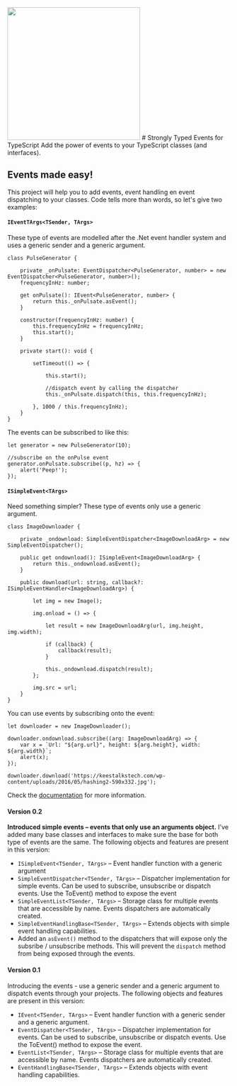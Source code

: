 <img height="300" src="http://keestalkstech.com/wp-content/uploads/2016/03/lightning-bolt-1203953_1280-590x332.png" />
# Strongly Typed Events for TypeScript
Add the power of events to your TypeScript classes (and interfaces).

## Events made easy!
This project will help you to add events, event handling en event dispatching to your classes. Code tells more than words,
so let's give two examples:

#### `IEventTArgs<TSender, TArgs>` 
These type of events are modelled after the .Net event handler system and uses a generic sender and a generic argument.

````
class PulseGenerator {

    private _onPulsate: EventDispatcher<PulseGenerator, number> = new EventDispatcher<PulseGenerator, number>();
    frequencyInHz: number;

    get onPulsate(): IEvent<PulseGenerator, number> {
        return this._onPulsate.asEvent();
    }

    constructor(frequencyInHz: number) {
        this.frequencyInHz = frequencyInHz;
        this.start();
    }

    private start(): void {

        setTimeout(() => {

            this.start();

            //dispatch event by calling the dispatcher 
            this._onPulsate.dispatch(this, this.frequencyInHz);

        }, 1000 / this.frequencyInHz);
    }
}
````
The events can be subscribed to like this: 
````
let generator = new PulseGenerator(10);

//subscribe on the onPulse event
generator.onPulsate.subscribe((p, hz) => {
    alert('Peep!');
});
````

#### `ISimpleEvent<TArgs>`
Need something simpler? These type of events only use a generic argument.

````
class ImageDownloader {

    private _ondownload: SimpleEventDispatcher<ImageDownloadArg> = new SimpleEventDispatcher();

    public get ondownload(): ISimpleEvent<ImageDownloadArg> {
        return this._ondownload.asEvent();
    }

    public download(url: string, callback?: ISimpleEventHandler<ImageDownloadArg>) {

        let img = new Image();

        img.onload = () => {

            let result = new ImageDownloadArg(url, img.height, img.width);

            if (callback) {
                callback(result);
            }

            this._ondownload.dispatch(result);
        };

        img.src = url;
    }
}

````
You can use events by subscribing onto the event:
````
let downloader = new ImageDownloader();

downloader.ondownload.subscribe((arg: ImageDownloadArg) => {
    var x = `Url: "${arg.url}", height: ${arg.height}, width: ${arg.width}`;
    alert(x);
});

downloader.download('https://keestalkstech.com/wp-content/uploads/2016/05/hashing2-590x332.jpg');
````

Check the <a href="documentation">documentation</a> for more information.


#### Version 0.2
**Introduced simple events &ndash; events that only use an arguments object.** I've added many base classes and 
interfaces to make sure the base for both type of events are the same. The following objects and features are present in this version:

- `ISimpleEvent<TSender, TArgs>` &ndash; Event handler function with a generic argument
- `SimpleEventDispatcher<TSender, TArgs>` &ndash; Dispatcher implementation for simple events. Can be used to subscribe, 
unsubscribe or dispatch events. Use the ToEvent() method to expose the event
- `SimpleEventList<TSender, TArgs>` &ndash; Storage class for multiple events that are accessible by name. Events dispatchers are automatically created.
- `SimpleEventHandlingBase<TSender, TArgs>` &ndash; Extends objects with simple event handling capabilities.
- Added an `asEvent()` method to the dispatchers that will expose only the subsribe / unsubscribe methods. This will prevent
the `dispatch` method from being exposed through the events.


#### Version 0.1
Introducing the events - use a generic sender and a generic argument to dispatch events through your projects. The following 
objects and features are present in this version:

- `IEvent<TSender, TArgs>` &ndash; Event handler function with a generic sender and a generic argument.
- `EventDispatcher<TSender, TArgs>` &ndash; Dispatcher implementation for events. Can be used to subscribe, 
unsubscribe or dispatch events. Use the ToEvent() method to expose the event.
- `EventList<TSender, TArgs>` &ndash; Storage class for multiple events that are accessible by name. Events dispatchers are automatically created.
- `EventHandlingBase<TSender, TArgs>` &ndash; Extends objects with event handling capabilities.
